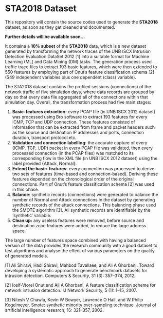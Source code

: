 # STA2018 Dataset

This repository will contain the source codes used to generate the **STA2018** dataset, as soon as they get cleaned and documented.

**Further details will be available soon...**

It containa a **10% subset** of the **STA2018** data, which is a new dataset generated by transforming the network traces of the UNB ISCX Intrusion Detection Evaluation DataSet 2012 \[1\] into a suitable format for Machine Learning (ML) and Data Mining (DM) tasks. The generation process used traffic trace files to extract 193 basic features, which were then extended to 550 features by employing part of Onut’s feature classification schema \[2\] (549 independent variables plus one dependent (class) variable). 

The STA2018 dataset contains the profiled sessions (connections) of the network traffic of five simulation days, where data records are grouped by day so that every data file aggregated all of the connections within that simulation day. Overall, the transformation process had five main stages: 
1. **Basic-features extraction:** every PCAP file (in UNB ISCX 2012 dataset) was processed using Bro software to extract 193 features for every ICMP, TCP and UDP connection. These features consisted of information that can be extracted from frame and packet headers such as the source and destination IP addresses and ports, connection duration, transport protocol etc.
2. **Validation and connection labelling:** the accurate capture of every (ICMP, TCP, UDP) packet in every PCAP file was validated, then every processed connection (in the PCAP files) was matched to its corresponding flow in the XML file (in UNB ISCX 2012 dataset) using the label provided {Attack, Normal}.
3. **Extend the basic-features:** every connection was processed to derive two sets of features (time-based and connection-based). Deriving these features depended on the chronological order of the original connections. Part of Onut’s feature classification schema \[2\] was used in this phase.
4. **Balance:** synthetic records (connections) were generated to balance the number of Normal and Attack connections in the dataset by generating synthetic records of the attack connections. This balancing phase used the SMOTE algorithm \[3\]. All synthetic records are identifiable by the ‘synthetic’ variable.
5. **Clean up:** any useless features were removed, before source and destination zone features were added, to reduce the large address space.

The large number of features space combined with having a balanced version of the data provides the research community with a good dataset to test algorithms and analyse the effect of various parameters on the quality of generated models. 

\[1\] Ali Shiravi, Hadi Shiravi, Mahbod Tavallaee, and Ali A Ghorbani. Toward developing a systematic approach to generate benchmark datasets for intrusion detection. Computers & Security, 31 (3): 357–374, 2012.

\[2\] Iosif-Viorel Onut and Ali A Ghorbani. A feature classification scheme for network intrusion detection. IJ Network Security, 5 (1): 1–15, 2007.

\[3\] Nitesh V Chawla, Kevin W Bowyer, Lawrence O Hall, and W Philip Kegelmeyer. Smote: synthetic minority over-sampling technique. Journal of artificial intelligence research, 16: 321–357, 2002.
